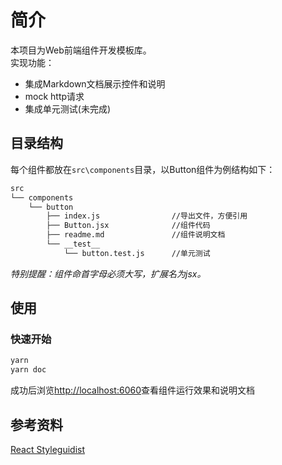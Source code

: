 # 简介

本项目为Web前端组件开发模板库。  
实现功能：

- 集成Markdown文档展示控件和说明
- mock http请求
- 集成单元测试(未完成)

## 目录结构

每个组件都放在`src\components`目录，以Button组件为例结构如下：

```txt
src
└── components
    └── button
        ├── index.js                //导出文件，方便引用
        ├── Button.jsx              //组件代码
        ├── readme.md               //组件说明文档
        └── __test__
            └── button.test.js      //单元测试
```

*特别提醒：组件命首字母必须大写，扩展名为jsx。*

## 使用

### 快速开始

```sh
yarn
yarn doc
```

成功后浏览<http://localhost:6060>查看组件运行效果和说明文档

## 参考资料

[React Styleguidist](https://react-styleguidist.js.org)
